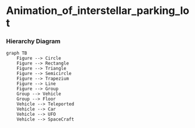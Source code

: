 # Animation_of_interstellar_parking_lot
### Hierarchy Diagram

```mermaid
graph TB
    Figure --> Circle
    Figure --> Rectangle
    Figure --> Triangle
    Figure --> Semicircle
    Figure --> Trapezium
    Figure --> Line
    Figure --> Group
    Group --> Vehicle
    Group --> Floor
    Vehicle --> Teleported
    Vehicle --> Car
    Vehicle --> UFO
    Vehicle --> SpaceCraft
```